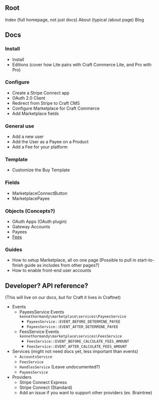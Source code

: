 <!-- In progress -->

## Root

Index (full homepage, not just docs)
About (typical /about page)
Blog

## Docs

### Install
- Install
- Editions (cover how Lite pairs with Craft Commerce Lite, and Pro with Pro)

### Configure
- Create a Stripe Connect app
- OAuth 2.0 Client
- Redirect from Stripe to Craft CMS
- Configure Marketplace for Craft Commerce
- Add Marketplace fields

### General use
- Add a new user
- Add the User as a Payee on a Product
- Add a Fee for your platform

### Template
- Customize the Buy Template

### Fields
- MarketplaceConnectButton
- MarketplacePayee

### Objects (Concepts?)

- OAuth Apps (OAuth plugin)
- Gateway Accounts
- Payees
- [Fees](fees)

### Guides
- How to setup Marketplace, all on one page [Possible to pull in start-to-finish guide as includes from other pages?]
- How to enable front-end user accounts

## Developer? API reference?

(This will live on our docs, but for Craft it lives in Craftnet)

- Events
  - PayeesService Events `kennethormandy\marketplace\services\PayeesService`
    - `PayeesService::EVENT_BEFORE_DETERMINE_PAYEE`
    - `PayeesService::EVENT_AFTER_DETERMINE_PAYEE`
  - FeesService Events `kennethormandy\marketplace\services\FeesService`
    - `FeesService::EVENT_BEFORE_CALCULATE_FEES_AMOUNT`
    - `FeesService::EVENT_AFTER_CALCULATE_FEES_AMOUNT`
- Services (might not need docs yet, less important than events)
  - `AccountsService`
  - `FeesService`
  - `HandlesService` (Leave undocumented?)
  - `PayeesService`
- Providers
  - Stripe Connect Express
  - Stripe Connect (Standard)
  - Add an issue if you want to support other providers (ex. Braintree)
